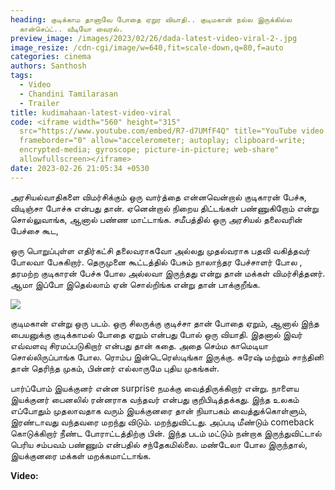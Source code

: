 ```yaml
---
heading: குடிக்காம தானாவே போதை ஏறுர வியாதி.. குடிமகான் நல்ல இருக்கில்ல
  கான்செப்ட்.. வீடியோ வைரல்.
preview_image: /images/2023/02/26/dada-latest-video-viral-2-.jpg
image_resize: /cdn-cgi/image/w=640,fit=scale-down,q=80,f=auto
categories: cinema
authors: Santhosh
tags:
  - Video
  - Chandini Tamilarasan
  - Trailer
title: kudimahaan-latest-video-viral
code: <iframe width="560" height="315"
  src="https://www.youtube.com/embed/R7-d7UMfF4Q" title="YouTube video player"
  frameborder="0" allow="accelerometer; autoplay; clipboard-write;
  encrypted-media; gyroscope; picture-in-picture; web-share"
  allowfullscreen></iframe>
date: 2023-02-26 21:05:34 +0530
---
```

அரசியல்வாதிகளை விமர்சிக்கும் ஒரு வார்த்தை என்னவென்றால் குடிகாரன் பேச்சு, விடிஞ்சா போச்சு என்பது தான். ஏனென்றால் நிறைய திட்டங்கள் பண்ணுகிறோம் என்று சொல்லுவாங்க, ஆனால் பண்ண மாட்டாங்க. சமீபத்தில் ஒரு அரசியல் தலைவரின் பேச்சை கூட,

ஒரு பொறுப்புள்ள எதிர்கட்சி தலைவராகவோ அல்லது முதல்வராக பதவி வகித்தவர் போலவா பேசுகிறார்.  தெருமுனை கூட்டத்தில் பேசும் நாலாந்தர பேச்சாளர் போல , தரமற்ற குடிகாரன் பேச்சு போல அல்லவா இருந்தது என்று தான் மக்கள் விமர்சித்தனர். ஆமா இப்போ இதெல்லாம் ஏன் சொல்றிங்க என்று தான் பாக்குறீங்க. 

![](/images/2023/02/26/dada-latest-video-viral-1-.jpg)

குடிமகான் என்று ஒரு படம். ஒரு சிலருக்கு குடிச்சா தான் போதை ஏறும், ஆனால் இந்த பையனுக்கு குடிக்காமல் போதை ஏறும் என்பது போல் ஒரு வியாதி. இதனால் இவர் எவ்வளவு சிரமப்படுகிறார் என்பது தான் கதை. அதை செம்ம காமெடியா சொல்லிருப்பாங்க போல. ரொம்ப இன்டெரெஸ்டிங்கா இருக்கு. சுரேஷ் மற்றும் சாந்தினி தான் தெரிந்த முகம், பின்னர் எல்லாருமே புதிய முகங்கள்.

பார்ப்போம் இயக்குனர் என்ன surprise நமக்கு வைத்திருக்கிறார் என்று. நாளைய இயக்குனர் பைனலில் ரன்னராக வந்தவர் என்பது குறிபிடித்தக்கது. இந்த உலகம் எப்போதும் முதலாவதாக வரும் இயக்குனரை தான் நியாபகம் வைத்துக்கொள்ளும், இரண்டாவது வந்தவரை மறந்து விடும். மறந்துவிட்டது. அப்படி மீண்டும் comeback கொடுக்கிறார் நீண்ட போராட்டத்திற்கு பின். இந்த படம் மட்டும் நன்றாக இருந்துவிட்டால் பெரிய சம்பவம் பண்ணும் என்பதில் சந்தேகமில்லை. மண்டேலா போல இருந்தால், இயக்குனரை மக்கள் மறக்கமாட்டாங்க. 

**V﻿ideo:**